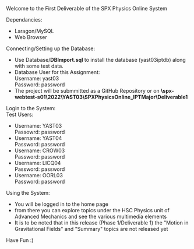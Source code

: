 Welcome to the First Deliverable of the SPX Physics Online System

Dependancies:  
* Laragon/MySQL  
* Web Browser  
  
Connecting/Setting up the Database:  
* Use Database/**DBImport.sql** to install the database (yast03iptdb) along with some test data.  
* Database User for this Assignment:  
        Username: yast03  
        Password: password  
* The project will be submmitted as a GitHub Repository or on **\\spx-webtest-s01\2022\YAST03\SPXPhysicsOnline_IPTMajor\Deliverable1**  
    
Login to the System:  
    Test Users:  
* Username: YAST03  
           Passowrd: password  
* Username: YAST04    
           Password: password   
* Username: CROW03   
           Password: password  
* Username: LICQ04   
           Password: password  
* Username: OORL03    
           Password: password   
  
Using the System:  
* You will be logged in to the home page   
* from there you can explore topics under the HSC Physics unit of Advanced Mechanics and see the various multimedia elements  
* It is to be noted that in this release (Phase 1/Deliverable 1) the "Motion in Gravitational Fields" and "Summary" topics are not released yet  

Have Fun :)  
